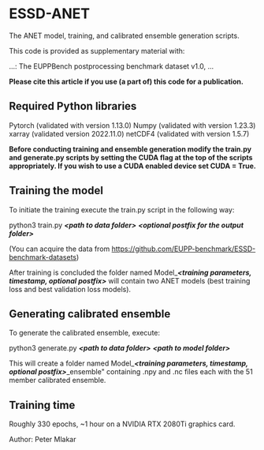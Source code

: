 # ESSD-ANET

The ANET model, training, and calibrated ensemble generation scripts.

This code is provided as supplementary material with:

...: The EUPPBench postprocessing benchmark dataset v1.0, ...

**Please cite this article if you use (a part of) this code for a publication.**

## Required Python libraries

Pytorch (validated with version 1.13.0)
Numpy   (validated with version 1.23.3)
xarray  (validated version 2022.11.0)
netCDF4 (validated with version 1.5.7)

**Before conducting training and ensemble generation modify the train.py and generate.py scripts by setting the CUDA flag at the top of the scripts appropriately. If you wish to use a CUDA enabled device set CUDA = True.**

## Training the model

To initiate the training execute the train.py script in the following way:

python3 train.py ***\<path to data folder\>*** ***\<optional postfix for the output folder\>***

(You can acquire the data from https://github.com/EUPP-benchmark/ESSD-benchmark-datasets)

After training is concluded the folder named Model\_***\<training parameters, timestamp, optional postfix\>*** will contain two ANET models (best training loss and best validation loss models).

## Generating calibrated ensemble

To generate the calibrated ensemble, execute:

python3 generate.py ***\<path to data folder\>*** ***\<path to model folder\>***

This will create a folder named Model\_***\<training parameters, timestamp, optional postfix\>***\_ensemble" containing .npy and .nc files each with the 51 member calibrated ensemble.

## Training time

Roughly 330 epochs, ~1 hour on a NVIDIA RTX 2080Ti graphics card.

Author: Peter Mlakar
